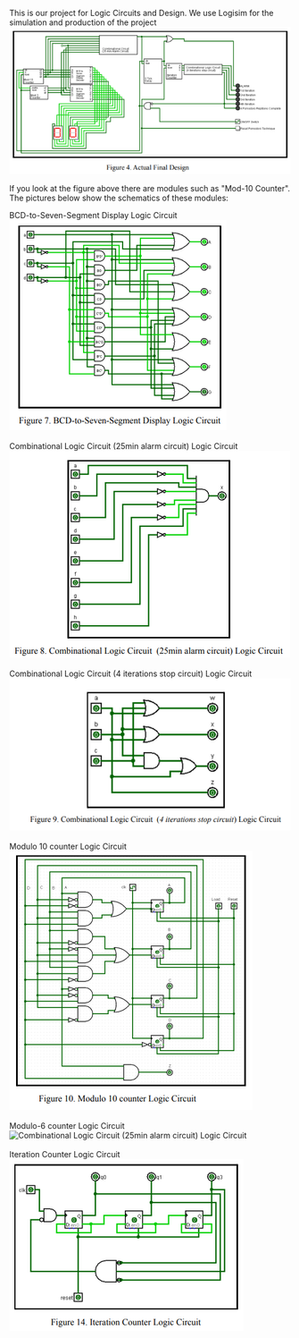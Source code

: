 This is our project for Logic Circuits and Design. We use Logisim for the simulation and production of the project
![Actual Circuit](https://github.com/AxcelT/LOGIC-CIRCUITS-AND-DESIGN-PROJECT/blob/main/Fig4ActualDesign.png?raw=true)

If you look at the figure above there are modules such as "Mod-10 Counter". The pictures below show the schematics of these modules:<br />

BCD-to-Seven-Segment Display Logic Circuit<br />
![BCD-to-Seven-Segment Display Logic Circuit](https://github.com/AxcelT/LOGIC-CIRCUITS-AND-DESIGN-PROJECT/blob/main/Fig7.png?raw=true)<br />
<br />
Combinational Logic Circuit (25min alarm circuit) Logic Circuit<br />
![Combinational Logic Circuit (25min alarm circuit) Logic Circuit](https://github.com/AxcelT/LOGIC-CIRCUITS-AND-DESIGN-PROJECT/blob/main/Fig8.png?raw=true)<br />
<br />
Combinational Logic Circuit (4 iterations stop circuit) Logic Circuit<br />
![Combinational Logic Circuit (25min alarm circuit) Logic Circuit](https://github.com/AxcelT/LOGIC-CIRCUITS-AND-DESIGN-PROJECT/blob/main/Fig9.png?raw=true)<br />
<br />
Modulo 10 counter Logic Circuit<br />
![Combinational Logic Circuit (25min alarm circuit) Logic Circuit](https://github.com/AxcelT/LOGIC-CIRCUITS-AND-DESIGN-PROJECT/blob/main/Fig10.png?raw=true)<br />
<br />
Modulo-6 counter Logic Circuit<br />
![Combinational Logic Circuit (25min alarm circuit) Logic Circuit](https://github.com/AxcelT/LOGIC-CIRCUITS-AND-DESIGN-PROJECT/blob/main/Fig1111.png?raw=true)<br />
<br />
Iteration Counter Logic Circuit<br />
![Combinational Logic Circuit (25min alarm circuit) Logic Circuit](https://github.com/AxcelT/LOGIC-CIRCUITS-AND-DESIGN-PROJECT/blob/main/Fig14.png?raw=true)<br />
